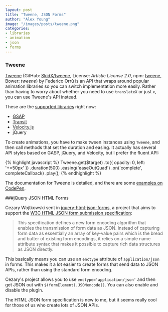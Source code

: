 ```yaml
---
layout: post
title: "Tweene, JSON Forms"
author: "Alex Young"
image: "/images/posts/tweene.png"
categories: 
- libraries
- animation
- json
- forms
---
```


### Tweene

[Tweene](http://tweene.com/) (GitHub: [SkidX/tweene](https://github.com/SkidX/tweene), License: _Artistic License 2.0_, npm: [tweene](https://www.npmjs.org/package/tweene), Bower: _tweene_) by Federico Orrù is an API that wraps around popular animation libraries so you can switch implementation more easily.  Rather than having to worry about whether you need to use `translateX` or just `x`, you can use Tweene's API instead.

These are the [supported libraries](http://tweene.com/html/libraries/) right now:

* [GSAP](https://github.com/greensock/GreenSock-JS/)
* [Transit](https://github.com/rstacruz/jquery.transit)
* [Velocity.js](https://github.com/julianshapiro/velocity/)
* jQuery

To create animations, you have to make tween instances using `Tweene`, and then call methods that set the duration and easing.  It actually has several API styles based on GASP, jQuery, and Velocity, but I prefer the fluent API:

{% highlight javascript %}
Tweene.get($target)
  .to({ opacity: 0, left: '+=50px' })
  .duration(500)
  .easing('easeOutQuad')
  .on('complete', completeCallback)
  .play();
{% endhighlight %}

The documentation for Tweene is detailed, and there are some [examples on CodePen](http://codepen.io/collection/KriHc/).

###jQuery JSON HTML Forms

Cezary Wojtkowski sent in [jquery-html-json-forms](https://github.com/cezary/jquery-html-json-forms), a project that aims to support the [W3C HTML JSON form submission specification](http://www.w3.org/TR/html-json-forms/):

> This specification defines a new form encoding algorithm that enables the transmission of form data as JSON. Instead of capturing form data as essentially an array of key-value pairs which is the bread and butter of existing form encodings, it relies on a simple name attribute syntax that makes it possible to capture rich data structures as JSON directly.

This basically means you can use an `enctype` attribute of `application/json` in forms.  This makes it a lot easier to create forms that send data to JSON APIs, rather than using the standard form encoding.

Cezary's project allows you to use `enctype='application/json'` and then get JSON out with `$(formElement).JSONencode()`.  You can also enable and disable the plugin.

The HTML JSON form specification is new to me, but it seems really cool for those of us who create lots of JSON APIs.
